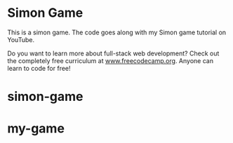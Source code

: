 # Simon Game

This is a simon game. The code goes along with my Simon game tutorial on YouTube.

Do you want to learn more about full-stack web development? Check out the completely free curriculum at www.freecodecamp.org. Anyone can learn to code for free!
# simon-game
# my-game
